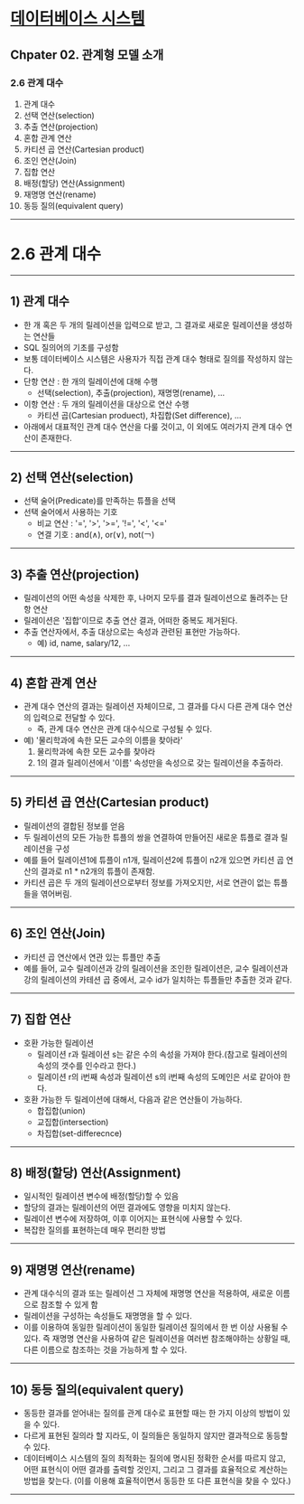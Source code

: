 # <a href = "../README.md" target="_blank">데이터베이스 시스템</a>
## Chpater 02. 관계형 모델 소개
### 2.6 관계 대수
1) 관계 대수
2) 선택 연산(selection)
3) 추출 연산(projection)
4) 혼합 관계 연산
5) 카티션 곱 연산(Cartesian product)
6) 조인 연산(Join)
7) 집합 연산
8) 배정(할당) 연산(Assignment)
9) 재명명 연산(rename)
10) 동등 질의(equivalent query)
---

# 2.6 관계 대수

---

## 1) 관계 대수
- 한 개 혹은 두 개의 릴레이션을 입력으로 받고, 그 결과로 새로운 릴레이션을 생성하는 연산들
- SQL 질의어의 기초를 구성함
- 보통 데이터베이스 시스템은 사용자가 직접 관계 대수 형태로 질의를 작성하지 않는다.
- 단항 연산 : 한 개의 릴레이션에 대해 수행
  - 선택(selection), 추출(projection), 재명명(rename), ...
- 이항 연산 : 두 개의 릴레이션을 대상으로 연산 수행
  - 카티션 곱(Cartesian produect), 차집합(Set difference), ...
- 아래에서 대표적인 관계 대수 연산을 다룰 것이고, 이 외에도 여러가지 관계 대수 연산이 존재한다.

---

## 2) 선택 연산(selection)
- 선택 술어(Predicate)를 만족하는 튜플을 선택
- 선택 술어에서 사용하는 기호
  - 비교 연산 : '=', '>', '>=', '!=', '<', '<='
  - 연결 기호 : and(∧), or(∨), not(￢)

---

## 3) 추출 연산(projection)
- 릴레이션의 어떤 속성을 삭제한 후, 나머지 모두를 결과 릴레이션으로 돌려주는 단항 연산
- 릴레이션은 '집합'이므로 추출 연산 결과, 어떠한 중복도 제거된다.
- 추출 연산자에서, 추출 대상으로는 속성과 관련된 표현만 가능하다.
  - 예) id, name, salary/12, ...

---

## 4) 혼합 관계 연산
- 관계 대수 연산의 결과는 릴레이션 자체이므로, 그 결과를 다시 다른 관계 대수 연산의 입력으로 전달할 수 있다.
  - 즉, 관계 대수 연산은 관계 대수식으로 구성될 수 있다.
- 예) '물리학과에 속한 모든 교수의 이름을 찾아라'
  1. 물리학과에 속한 모든 교수를 찾아라
  2. 1의 결과 릴레이션에서 '이름' 속성만을 속성으로 갖는 릴레이션을 추출하라.

---

## 5) 카티션 곱 연산(Cartesian product)
- 릴레이션의 결합된 정보를 얻음
- 두 릴레이션의 모든 가능한 튜플의 쌍을 연결하여 만들어진 새로운 튜플로 결과 릴레이션을 구성
- 예를 들어 릴레이션1에 튜플이 n1개, 릴레이션2에 튜플이 n2개 있으면 카티션 곱 연산의 결과로 n1 * n2개의 튜플이 존재함.
- 카티션 곱은 두 개의 릴레이션으로부터 정보를 가져오지만, 서로 연관이 없는 튜플들을 엮어버림.

---

## 6) 조인 연산(Join)
- 카티션 곱 연산에서 연관 있는 튜플만 추출
- 예를 들어, 교수 릴레이션과 강의 릴레이션을 조인한 릴레이션은, 교수 릴레이션과 강의 릴레이션의 카테션 곱 중에서, 교수 id가 일치하는 튜플들만
추출한 것과 같다.

---

## 7) 집합 연산
- 호환 가능한 릴레이션
  - 릴레이션 r과 릴레이션 s는 같은 수의 속성을 가져야 한다.(참고로 릴레이션의 속성의 갯수를 인수라고 한다.)
  - 릴레이션 r의 i번째 속성과 릴레이션 s의 i번째 속성의 도메인은 서로 같아야 한다.
- 호환 가능한 두 릴레이션에 대해서, 다음과 같은 연산들이 가능하다.
  - 합집합(union)
  - 교집합(intersection)
  - 차집합(set-differecnce)

---

## 8) 배정(할당) 연산(Assignment)
- 일시적인 릴레이션 변수에 배정(할당)할 수 있음
- 할당의 결과는 릴레이션의 어떤 결과에도 영향을 미치지 않는다.
- 릴레이션 변수에 저장하여, 이후 이어지는 표현식에 사용할 수 있다.
- 복잡한 질의를 표현하는데 매우 편리한 방법

---

## 9) 재명명 연산(rename)
- 관계 대수식의 결과 또는 릴레이션 그 자체에 재명명 연산을 적용하여, 새로운 이름으로 참조할 수 있게 함
- 릴레이션을 구성하는 속성들도 재명명을 할 수 있다.
- 이를 이용하여 동일한 릴레이션이 동일한 릴레이션 질의에서 한 번 이상 사용될 수 있다. 즉 재명명 연산을 사용하여 같은 릴레이션을
여러번 참조해야하는 상황일 때, 다른 이름으로 참조하는 것을 가능하게 할 수 있다.

---

## 10) 동등 질의(equivalent query)
- 동등한 결과를 얻어내는 질의를 관계 대수로 표현할 때는 한 가지 이상의 방법이 있을 수 있다. 
- 다르게 표현된 질의라 할 지라도, 이 질의들은 동일하지 않지만 결과적으로 동등할 수 있다.
- 데이터베이스 시스템의 질의 최적화는 질의에 명시된 정확한 순서를 따르지 않고, 어떤 표현식이 어떤 결과를 출력할 것인지, 그리고 그 결과를
효율적으로 계산하는 방법을 찾는다. (이를 이용해 효율적이면서 동등한 또 다른 표현식을 찾을 수 있다.)
  
---
